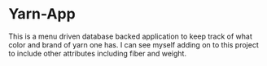 # Yarn-App
This is a menu driven database backed application to keep track of what color and brand of yarn one has.  I can see myself adding on to this project to include other attributes including fiber and weight.  
